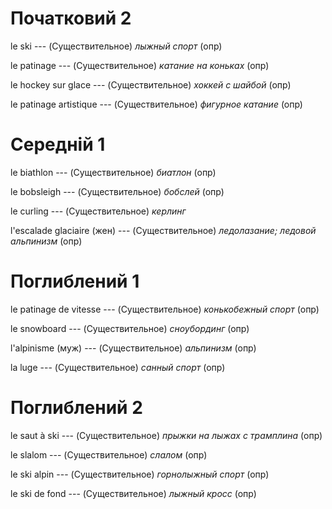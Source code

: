 # Початковий 2

le ski --- (Существительное)
*лыжный спорт* (опр)



le patinage --- (Существительное)
*катание на коньках* (опр)



le hockey sur glace --- (Существительное)
*хоккей с шайбой* (опр)



le patinage artistique --- (Существительное)
*фигурное катание* (опр)



# Середній 1

le biathlon --- (Существительное)
*биатлон* (опр)



le bobsleigh --- (Существительное)
*бобслей* (опр)



le curling --- (Существительное)
*керлинг*



l'escalade glaciaire (жен) --- (Существительное)
*ледолазание; ледовой альпинизм* (опр)



# Поглиблений 1

le patinage de vitesse --- (Существительное)
*конькобежный спорт* (опр)



le snowboard --- (Существительное)
*сноубординг* (опр)



l'alpinisme (муж) --- (Существительное)
*альпинизм* (опр)



la luge --- (Существительное)
*санный спорт* (опр)



# Поглиблений 2

le saut à ski --- (Существительное)
*прыжки на лыжах с трамплина* (опр)



le slalom --- (Существительное)
*слалом* (опр)



le ski alpin --- (Существительное)
*горнолыжный спорт* (опр)



le ski de fond --- (Существительное)
*лыжный кросс* (опр)